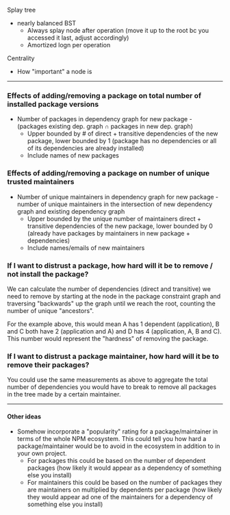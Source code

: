 Splay tree
- nearly balanced BST
  - Always splay node after operation (move it up to the root bc you accessed it last, adjust accordingly)
  - Amortized logn per operation

Centrality
- How "important" a node is

------------------------------

### Effects of adding/removing a package on total number of installed package versions
- Number of packages in dependency graph for new package - (packages existing dep. graph ∩ packages in new dep. graph)
  - Upper bounded by # of direct + transitive dependencies of the new package, lower bounded by 1 (package has no dependencies or all of its dependencies are already installed)
  - Include names of new packages

### Effects of adding/removing a package on number of unique trusted maintainers
- Number of unique maintainers in dependency graph for new package - number of unique maintainers in the intersection of new dependency graph and existing dependency graph
  - Upper bounded by the unique number of maintainers direct + transitive dependencies of the new package, lower bounded by 0 (already have packages by maintainers in new package + dependencies)
  - Include names/emails of new maintainers

### If I want to distrust a package, how hard will it be to remove / not install the package?

We can calculate the number of dependencies (direct and transitive) we need to remove by starting at the node in the package constraint graph and traversing "backwards" up the graph until we reach the root, counting the number of unique "ancestors".

For the example above, this would mean A has 1 dependent (application), B and C both have 2 (application and A) and D has 4 (application, A, B and C). This number would represent the "hardness" of removing the package.

### If I want to distrust a package maintainer, how hard will it be to remove their packages?

You could use the same measurements as above to aggregate the total number of dependencies you would have to break to remove all packages in the tree made by a certain maintainer.

----

#### Other ideas
- Somehow incorporate a "popularity" rating for a package/maintainer in terms of the whole NPM ecosystem. This could tell you how hard a package/maintainer would be to avoid in the ecosystem in addition to in your own project.
  - For packages this could be based on the number of dependent packages (how likely it would appear as a dependency of something else you install)
  - For maintainers this could be based on the number of packages they are maintainers on multiplied by dependents per package (how likely they would appear ad one of the maintainers for a dependency of something else you install)
